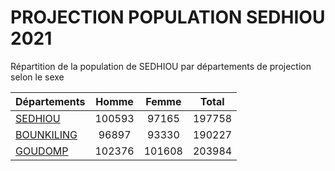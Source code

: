 # PROJECTION POPULATION SEDHIOU 2021
	
Répartition de la population de SEDHIOU par départements de projection selon le sexe
	
| Départements  | Homme | Femme | Total |
| --------- |:-----:|:-----:|:-----:|
| [SEDHIOU](SEDHIOU) | 100593 | 97165 | 197758 |
| [BOUNKILING](BOUNKILING) | 96897 | 93330 | 190227 |
| [GOUDOMP](GOUDOMP) | 102376 | 101608 | 203984 |
